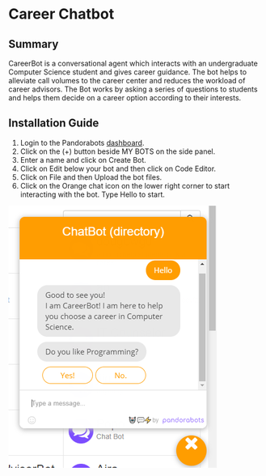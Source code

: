 # Career Chatbot

## Summary
CareerBot is a conversational agent which interacts with an undergraduate Computer Science student and gives career guidance.
The bot helps to alleviate call volumes to the career center and reduces the workload of career advisors.
The Bot works by asking a series of questions to students and helps them decide on a career option according to their interests.


## Installation Guide
1.	Login to the Pandorabots [dashboard](https://home.pandorabots.com/home.html).
2.	Click on the (+) button beside MY BOTS on the side panel.
3.	Enter a name and click on Create Bot.
4.	Click on Edit below your bot and then click on Code Editor.
5.	Click on File and then Upload the bot files.
6.	Click on the Orange chat icon on the lower right corner to start interacting with the bot. Type Hello to start.

![chatbot](/chatbot.png)
